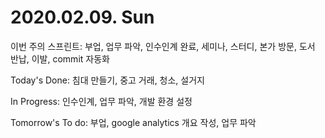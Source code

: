 # 2020.02.09. Sun

이번 주의 스프린트: 부업, 업무 파악, 인수인계 완료, 세미나, 스터디, 본가 방문, 도서 반납, 이발, commit 자동화

Today's Done: 침대 만들기, 중고 거래, 청소, 설거지

In Progress: 인수인계, 업무 파악, 개발 환경 설정

Tomorrow's To do: 부업, google analytics 개요 작성, 업무 파악